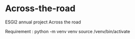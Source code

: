 # Across-the-road
ESGI2 annual project Across the road

Requirement :
python -m venv venv
source /venv/bin/activate

